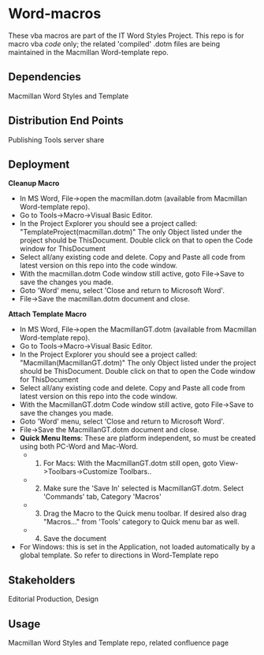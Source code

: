 Word-macros
==============
These vba macros are part of the IT Word Styles Project.  This repo is for macro vba *code* only; the related 'compiled' .dotm files are being maintained in the Macmillan Word-template repo.

Dependencies
--------------
Macmillan Word Styles and Template

Distribution End Points
--------------
Publishing Tools server share

Deployment
--------------
**Cleanup Macro**
- In MS Word, File->open the macmillan.dotm (available from Macmillan Word-template repo).
- Go to Tools->Macro->Visual Basic Editor. 
- In the Project Explorer you should see a project called: "TemplateProject(macmillan.dotm)"  The only Object listed under the project should be ThisDocument.  Double click on that to open the Code window for ThisDocument
- Select all/any existing code and delete.  Copy and Paste all code from latest version on this repo into the code window.
- With the macmillan.dotm Code window still active, goto File->Save to save the changes you made.
- Goto 'Word' menu, select 'Close and return to Microsoft Word'.  
- File->Save the macmillan.dotm document and close.

**Attach Template Macro**
- In MS Word, File->open the MacmillanGT.dotm (available from Macmillan Word-template repo).
- Go to Tools->Macro->Visual Basic Editor. 
- In the Project Explorer you should see a project called: "Macmillan(MacmillanGT.dotm)"  The only Object listed under the project should be ThisDocument.  Double click on that to open the Code window for ThisDocument
- Select all/any existing code and delete.  Copy and Paste all code from latest version on this repo into the code window.
- With the MacmillanGT.dotm Code window still active, goto File->Save to save the changes you made.
- Goto 'Word' menu, select 'Close and return to Microsoft Word'.  
- File->Save the MacmillanGT.dotm document and close.
- **Quick Menu Items**: These are platform independent, so must be created using both PC-Word and Mac-Word.
  - 1) For Macs: With the MacmillanGT.dotm still open, goto View->Toolbars->Customize Toolbars.. 
  - 2) Make sure the 'Save In' selected is MacmillanGT.dotm.  Select 'Commands' tab, Category 'Macros'
  - 3) Drag the Macro to the Quick menu toolbar.  If desired also drag "Macros..." from 'Tools' category to Quick menu bar as well.
  - 4) Save the document
- For Windows:  this is set in the Application, not loaded automatically by a global template.  So refer to directions in Word-Template repo

Stakeholders
--------------
Editorial Production, Design

Usage
--------------
Macmillan Word Styles and Template repo, related confluence page
